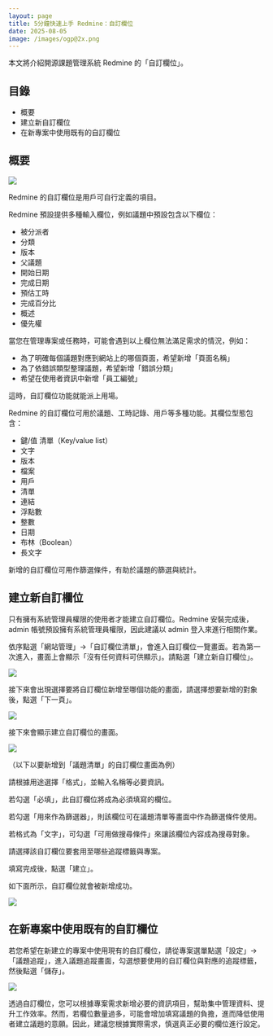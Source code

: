 ```yaml
---
layout: page
title: 5分鐘快速上手 Redmine：自訂欄位
date: 2025-08-05
image: /images/ogp@2x.png
---
```


本文將介紹開源課題管理系統 Redmine 的「自訂欄位」。

## 目錄

- 概要
- 建立新自訂欄位
- 在新專案中使用既有的自訂欄位

## 概要

![](images/custom-fields-01@2x.png)

Redmine 的自訂欄位是用戶可自行定義的項目。

Redmine 預設提供多種輸入欄位，例如議題中預設包含以下欄位：

- 被分派者
- 分類
- 版本
- 父議題
- 開始日期
- 完成日期
- 預估工時
- 完成百分比
- 概述
- 優先權

當您在管理專案或任務時，可能會遇到以上欄位無法滿足需求的情況，例如：

- 為了明確每個議題對應到網站上的哪個頁面，希望新增「頁面名稱」
- 為了依錯誤類型整理議題，希望新增「錯誤分類」
- 希望在使用者資訊中新增「員工編號」

這時，自訂欄位功能就能派上用場。

Redmine 的自訂欄位可用於議題、工時記錄、用戶等多種功能。其欄位型態包含：

- 鍵/值 清單（Key/value list）
- 文字
- 版本
- 檔案
- 用戶
- 清單
- 連結
- 浮點數
- 整數
- 日期
- 布林（Boolean）
- 長文字

新增的自訂欄位可用作篩選條件，有助於議題的篩選與統計。

## 建立新自訂欄位

只有擁有系統管理員權限的使用者才能建立自訂欄位。Redmine 安裝完成後，admin 帳號預設擁有系統管理員權限，因此建議以 admin 登入來進行相關作業。

依序點選「網站管理」→「自訂欄位清單」，會進入自訂欄位一覽畫面。若為第一次進入，畫面上會顯示「沒有任何資料可供顯示」。請點選「建立新自訂欄位」。

![](images/custom-fields-02@2x.png)

接下來會出現選擇要將自訂欄位新增至哪個功能的畫面，請選擇想要新增的對象後，點選「下一頁」。

![](images/custom-fields-03@2x.png)

接下來會顯示建立自訂欄位的畫面。

![](images/custom-fields-04@2x.png)

（以下以要新增到「議題清單」的自訂欄位畫面為例）

請根據用途選擇「格式」，並輸入名稱等必要資訊。

若勾選「必填」，此自訂欄位將成為必須填寫的欄位。

若勾選「用來作為篩選器」，則該欄位可在議題清單等畫面中作為篩選條件使用。

若格式為「文字」，可勾選「可用做搜尋條件」來讓該欄位內容成為搜尋對象。

請選擇該自訂欄位要套用至哪些追蹤標籤與專案。

填寫完成後，點選「建立」。

如下面所示，自訂欄位就會被新增成功。

![](images/custom-fields-05@2x.png)

## 在新專案中使用既有的自訂欄位

若您希望在新建立的專案中使用現有的自訂欄位，請從專案選單點選「設定」→「議題追蹤」，進入議題追蹤畫面，勾選想要使用的自訂欄位與對應的追蹤標籤，然後點選「儲存」。

![](images/custom-fields-06@2x.png)

透過自訂欄位，您可以根據專案需求新增必要的資訊項目，幫助集中管理資料、提升工作效率。然而，若欄位數量過多，可能會增加填寫議題的負擔，進而降低使用者建立議題的意願。因此，建議您根據實際需求，慎選真正必要的欄位進行設定。
